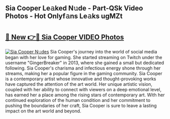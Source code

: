 ## Sia Cooper Le𝚊ked N𝚞de - Part-QSk Video Photos - Hot Onlyf𝚊ns Le𝚊ks ugMZt

# <h2><a href="http://ac10044.deff.icu/?id=Sia+Cooper">🔗 New 👉🔴 Sia Cooper VIDEO Photos</a></h2>

[![Sia Cooper N𝚞des](https://i.imgur.com/rIISA9y.gif)](http://ac10044.deff.icu/?id=Sia+Cooper)
Sia Cooper's journey into the world of social media began with her love for gaming. She started streaming on Twitch under the username "GingerBreaker" in 2013, where she gained a small but dedicated following. Sia Cooper's charisma and infectious energy shone through her streams, making her a popular figure in the gaming community. Sia Cooper is a contemporary artist whose innovative and thought-provoking works have captured the attention of the art world. Her unique artistic vision, coupled with her ability to connect with viewers on a deep emotional level, has earned her a place among the rising stars of contemporary art. With her continued exploration of the human condition and her commitment to pushing the boundaries of her craft, Sia Cooper is sure to leave a lasting impact on the art world and beyond.
